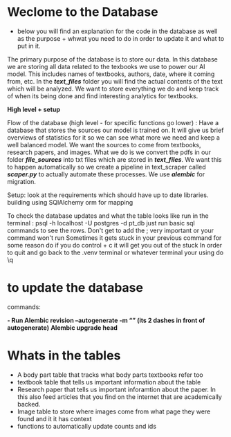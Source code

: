 # Weclome to the Database

* below you will find an explanation for the code in the database as well as the purpose + whwat you need to do in order to update it and what to put in it.


The primary purpose of the database is to store our data. In this database we are storing all data related to the texbooks we use to power our AI model. This includes names of textbooks, authors, date, where it coming from, etc. In the _**text_files**_ folder you will find the actual contents of the text which will be analyzed. We want to store everything we do and keep track of when its being done and find interesting analytics for textbooks. 

__High level + setup__

Flow of the database (high level - for specific functions go lower) : Have a database that stores the sources our model is trained on. It will give us brief overviews of statistics for it so we can see what more we need and keep a well balanced model. We want the sources to come from textbooks, research papers, and images. What we do is we convert the pdfs in our folder _**file_sources**_ into txt files which are stored in _**text_files**_. We want this to happen automatically so we create a pipeline in text_scraper  called **_scaper.py_** to actually automate these processes. We use **_alembic_** for migration. 


Setup:  look at the requirements which should have up to date libraries. 
building using SQlAlchemy orm for mapping

To check the database updates and what the table looks like run in the terminal : 
psql -h localhost -U postgres -d pt_db 
just run basic sql commands to see the rows. Don't get to add the  ; very important or your command won't run 
Sometimes it gets stuck in your previous command for some reason do if you do control + c it will get you out of the stuck
In order to quit and go back to the .venv terminal or whatever terminal your using do \q

# to update the database

commands: 

**- Run Alembic revision –autogenerate -m “”  (its 2 dashes in front of autogenerate)**
**Alembic upgrade head**


# Whats in the tables

- A body part table that tracks what body parts textbooks refer too
- textbook table that tells us important information about the table
- Research paper that tells us important inforamtion about the paper. In this also feed articles that you find on the internet that are academically backed.
- Image table to store where images come from what page they were found and it it has context
- functions to automatically update counts and ids




